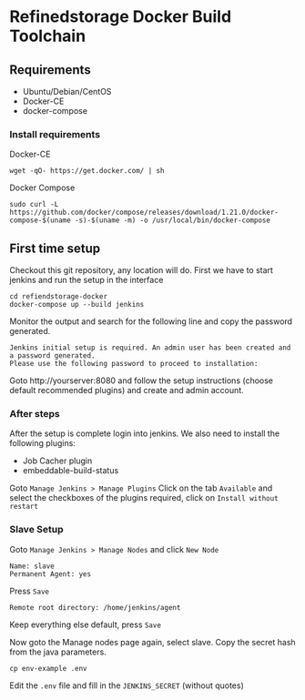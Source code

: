 # Refinedstorage Docker Build Toolchain

## Requirements
* Ubuntu/Debian/CentOS
* Docker-CE
* docker-compose

### Install requirements

Docker-CE
```
wget -qO- https://get.docker.com/ | sh
```
Docker Compose
```
sudo curl -L https://github.com/docker/compose/releases/download/1.21.0/docker-compose-$(uname -s)-$(uname -m) -o /usr/local/bin/docker-compose
```

## First time setup

Checkout this git repository, any location will do.
First we have to start jenkins and run the setup in the interface

```
cd refiendstorage-docker
docker-compose up --build jenkins
```

Monitor the output and search for the following line and copy the password generated.

```
Jenkins initial setup is required. An admin user has been created and a password generated.
Please use the following password to proceed to installation:
```

Goto http://yourserver:8080 and follow the setup instructions (choose default recommended plugins) and create and admin account.

### After steps
After the setup is complete login into jenkins.
We also need to install the following plugins:

 * Job Cacher plugin
 * embeddable-build-status
 
Goto `Manage Jenkins > Manage Plugins`
Click on the tab `Available` and select the checkboxes of the plugins required, click on `Install without restart`

### Slave Setup
Goto `Manage Jenkins > Manage Nodes` and click `New Node`

```
Name: slave
Permanent Agent: yes
```
Press `Save`

```
Remote root directory: /home/jenkins/agent
```
Keep everything else default, press `Save`

Now goto the Manage nodes page again, select slave.
Copy the secret hash from the java parameters.

```
cp env-example .env
```
Edit the `.env` file and fill in the `JENKINS_SECRET` (without quotes)
